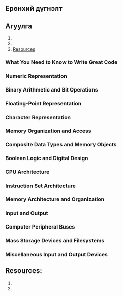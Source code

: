 #

## Ерөнхий дүгнэлт

## Агуулга

1. []()
2. []()
3. [Resources](#resources)

### What You Need to Know to Write Great Code

### Numeric Representation

### Binary Arithmetic and Bit Operations

### Floating-Point Representation

### Character Representation

### Memory Organization and Access

### Composite Data Types and Memory Objects

### Boolean Logic and Digital Design

### CPU Architecture

### Instruction Set Architecture

### Memory Architecture and Organization

### Input and Output

### Computer Peripheral Buses

### Mass Storage Devices and Filesystems

### Miscellaneous Input and Output Devices

## Resources:

1. []()
2. []()
